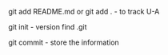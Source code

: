 git add README.md or git add . - to track U-A

git init - version
find .git

git commit - store the information